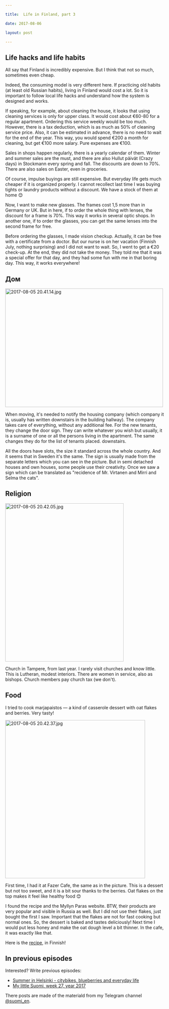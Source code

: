 ```yaml
---

title:  Life in Finland, part 3

date: 2017-08-06

layout: post

---
```


## Life hacks and life habits

All say that Finland is incredibly expensive. But I think that not so much, sometimes even cheap.

Indeed, the consuming model is very different here. If practicing old habits (at least old Russian habits), living in
Finland would cost a lot. So it is important to follow local life hacks and understand how the system is designed and
works.

<excerpt/>

If speaking, for example, about cleaning the house, it looks that using cleaning services is only for upper class. It
would cost about €60-80 for a regular apartment. Ordering this service weekly would be too much. However, there is a tax
deduction, which is as much as 50% of cleaning service price. Also, it can be estimated in advance, there is no need to
wait for the end of the year. This way, you would spend €200 a month for cleaning, but get €100 more salary. Pure
expenses are €100.

Sales in shops happen regularly, there is a yearly calendar of them. Winter and summer sales are the must, and there are
also Hullut päivät (Crazy days) in Stockmann every spring and fall. The discounts are down to 70%. There are also sales
on Easter, even in groceries.

Of course, impulse buyings are still expensive. But everyday life gets much cheaper if it is organized properly. I
cannot recollect last time I was buying tights or laundry products without a discount. We have a stock of them at home 😊

Now, I want to make new glasses. The frames cost 1,5 more than in Germany or UK. But in here, if to order the whole
thing with lenses, the discount for a frame is 70%. This way it works in several optic shops. In another one, if to
order the glasses, you can get the same lenses into the second frame for free.

Before ordering the glasses, I made vision checkup. Actually, it can be free with a certificate from a doctor. But our
nurse is on her vacation (Finnish July, nothing surprising) and I did not want to wait. So, I went to get a €20
check-up. At the end, they did not take the money. They told me that it was a special offer for that day, and they had
some fun with me in that boring day. This way, it works everywhere!

## Дом

<a href="https://fotki.yandex.ru/next/users/toivonens/album/168376/view/646061?page=0" target="_blank"><img
src="https://img-fotki.yandex.ru/get/246987/14441195.52/0_9dbad_92c7f8ed_L.jpg" width="500" height="375" border="0"
title="2017-08-05 20.41.14.jpg" alt="2017-08-05 20.41.14.jpg"/></a>

When moving, it's needed to notify the housing company (which company it is, usually has written downstairs in the
building hallway). The company takes care of everything, without any additional fee. For the new tenants, they change
the door sign. They can write whatever you wish but usually, it is a surname of one or all the persons living in the
apartment. The same changes they do for the list of tenants placed. downstairs.

All the doors have slots, the size it standard across the whole country. And it seems that in Sweden it's the same. The
sign is usually made from the separate letters which you can see in the picture. But in semi detached houses and own
houses, some people use their creativity. Once we saw a sign which can be translated as "recidence of Mr. Virtanen and
Mirri and Selma the cats".

## Religion

<a href="https://fotki.yandex.ru/next/users/toivonens/album/168376/view/646062?page=0" target="_blank"><img
src="https://img-fotki.yandex.ru/get/467152/14441195.52/0_9dbae_f009a74c_L.jpg" width="375" height="500" border="0"
title="2017-08-05 20.42.05.jpg" alt="2017-08-05 20.42.05.jpg"/></a>

Church in Tampere, from last year. I rarely visit churches and know little. This is Lutheran, modest interiors. There
are women in service, also as bishops. Church members pay church tax (we don't).

## Food

I tried to cook marjapaistos — a kind of casserole dessert with oat flakes and berries. Very tasty!

<a href="https://fotki.yandex.ru/next/users/toivonens/album/168376/view/646063?page=0" target="_blank"><img
src="https://img-fotki.yandex.ru/get/249782/14441195.52/0_9dbaf_cbd28c31_L.jpg" width="443" height="500" border="0"
title="2017-08-05 20.42.37.jpg" alt="2017-08-05 20.42.37.jpg"/></a>

First time, I had it at Fazer Cafe, the same as in the picture. This is a dessert but not too sweet, and it is a bit
sour thanks to the berries. Oat flakes on the top makes it feel like healthy food 😊

I found the recipe and the Myllyn Paras website. BTW, their products are very popular and visible in Russia as well. But
I did not use their flakes, just bought the first I saw. Important that the flakes are not for fast cooking but normal
ones. So, the dessert is baked and tastes deliciously! Next time I would put less honey and make the oat dough level a
bit thinner. In the cafe, it was exactly like that.

Here is the [recipe](https://www.myllynparas.fi/reseptit/marjapaistos), in Finnish!

## In previous episodes

Interested? Write previous episodes:

* [Summer in Helsinki - citybikes, blueberries and everyday life](/en/life/little-suomi-29-2017/)
* [My little Suomi, week 27, year 2017](/en/life/little-suomi-27-2017/)

There posts are made of the materiald from my Telegram channel [@suomi_en](https://t.me/suomi_en).
